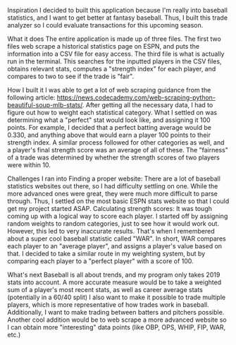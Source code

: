 Inspiration
I decided to built this application because I'm really into baseball statistics, and I want to get better at fantasy baseball. Thus, I built this trade analyzer so I could evaluate transactions for this upcoming season.

What it does
The entire application is made up of three files. The first two files web scrape a historical statistics page on ESPN, and puts the information into a CSV file for easy access. The third file is what is actually run in the terminal. This searches for the inputted players in the CSV files, obtains relevant stats, computes a "strength index" for each player, and compares to two to see if the trade is "fair".

How I built it
I was able to get a lot of web scraping guidance from the following article: https://news.codecademy.com/web-scraping-python-beautiful-soup-mlb-stats/. After getting all the necessary data, I had to figure out how to weight each statistical category. What I settled on was determining what a "perfect" stat would look like, and assigning it 100 points. For example, I decided that a perfect batting average would be 0.330, and anything above that would earn a player 100 points to their strength index. A similar process followed for other categories as well, and a player's final strength score was an average of all of these. The "fairness" of a trade was determined by whether the strength scores of two players were within 10.

Challenges I ran into
Finding a proper website: There are a lot of baseball statistics websites out there, so I had difficulty settling on one. While the more advanced ones were great, they were much more difficult to parse through. Thus, I settled on the most basic ESPN stats website so that I could get my project started ASAP.
Calculating strength scores: It was tough coming up with a logical way to score each player. I started off by assigning random weights to random categories, just to see how it would work out. However, this led to very inaccurate results. That's when I remembered about a super cool baseball statistic called "WAR". In short, WAR compares each player to an "average player", and assigns a player's value based on that. I decided to take a similar route in my weighting system, but by comparing each player to a "perfect player" with a score of 100.

What's next
Baseball is all about trends, and my program only takes 2019 stats into account. A more accurate measure would be to take a weighted sum of a player's most recent stats, as well as career average stats (potentially in a 60/40 split)
I also want to make it possible to trade multiple players, which is more representative of how trades work in baseball. Additionally, I want to make trading between batters and pitchers possible.
Another cool addition would be to web scrape a more advanced website so I can obtain more "interesting" data points (like OBP, OPS, WHIP, FIP, WAR, etc.)